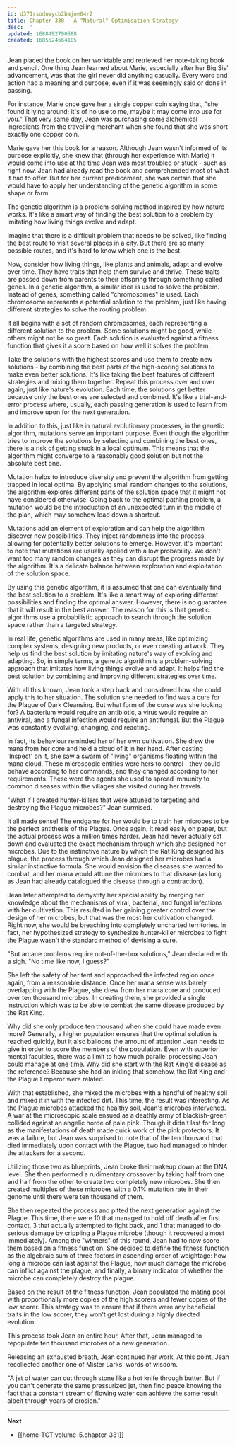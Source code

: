 ```yaml
---
id: d371rsodnwycb2bajoe04r2
title: Chapter 330 - A "Natural" Optimisation Strategy
desc: ''
updated: 1688492790588
created: 1685524664185
---
```


Jean placed the book on her worktable and retrieved her note-taking book and pencil. One thing Jean learned about Marie, especially after her Big Sis' advancement, was that the girl never did anything casually. Every word and action had a meaning and purpose, even if it was seemingly said or done in passing.

For instance, Marie once gave her a single copper coin saying that, "she found it lying around; it's of no use to me, maybe it may come into use for you." That very same day, Jean was purchasing some alchemical ingredients from the travelling merchant when she found that she was short exactly one copper coin.

Marie gave her this book for a reason. Although Jean wasn't informed of its purpose explicitly, she knew that (through her experience with Marie) it would come into use at the time Jean was most troubled or stuck - such as right now. Jean had already read the book and comprehended most of what it had to offer. But for her current predicament, she was certain that she would have to apply her understanding of the genetic algorithm in some shape or form.

The genetic algorithm is a problem-solving method inspired by how nature works. It's like a smart way of finding the best solution to a problem by imitating how living things evolve and adapt.

Imagine that there is a difficult problem that needs to be solved, like finding the best route to visit several places in a city. But there are so many possible routes, and it's hard to know which one is the best.

Now, consider how living things, like plants and animals, adapt and evolve over time. They have traits that help them survive and thrive. These traits are passed down from parents to their offspring through something called genes. In a genetic algorithm, a similar idea is used to solve the problem. Instead of genes, something called "chromosomes" is used. Each chromosome represents a potential solution to the problem, just like having different strategies to solve the routing problem.

It all begins with a set of random chromosomes, each representing a different solution to the problem. Some solutions might be good, while others might not be so great. Each solution is evaluated against a fitness function that gives it a score based on how well it solves the problem.

Take the solutions with the highest scores and use them to create new solutions - by combining the best parts of the high-scoring solutions to make even better solutions. It's like taking the best features of different strategies and mixing them together. Repeat this process over and over again, just like nature's evolution. Each time, the solutions get better because only the best ones are selected and combined. It's like a trial-and-error process where, usually, each passing generation is used to learn from and improve upon for the next generation.

In addition to this, just like in natural evolutionary processes, in the genetic algorithm, mutations serve an important purpose. Even though the algorithm tries to improve the solutions by selecting and combining the best ones, there is a risk of getting stuck in a local optimum. This means that the algorithm might converge to a reasonably good solution but not the absolute best one.

Mutation helps to introduce diversity and prevent the algorithm from getting trapped in local optima. By applying small random changes to the solutions, the algorithm explores different parts of the solution space that it might not have considered otherwise. Going back to the optimal pathing problem, a mutation would be the introduction of an unexpected turn in the middle of the plan, which may somehow lead down a shortcut.

Mutations add an element of exploration and can help the algorithm discover new possibilities. They inject randomness into the process, allowing for potentially better solutions to emerge. However, it's important to note that mutations are usually applied with a low probability. We don't want too many random changes as they can disrupt the progress made by the algorithm. It's a delicate balance between exploration and exploitation of the solution space.

By using this genetic algorithm, it is assumed that one can eventually find the best solution to a problem. It's like a smart way of exploring different possibilities and finding the optimal answer. However, there is no guarantee that it will result in the best answer. The reason for this is that genetic algorithms use a probabilistic approach to search through the solution space rather than a targeted strategy.

In real life, genetic algorithms are used in many areas, like optimizing complex systems, designing new products, or even creating artwork. They help us find the best solution by imitating nature's way of evolving and adapting. So, in simple terms, a genetic algorithm is a problem-solving approach that imitates how living things evolve and adapt. It helps find the best solution by combining and improving different strategies over time.

With all this known, Jean took a step back and considered how she could apply this to her situation. The solution she needed to find was a cure for the Plague of Dark Cleansing. But what form of the curse was she looking for? A bacterium would require an antibiotic, a virus would require an antiviral, and a fungal infection would require an antifungal. But the Plague was constantly evolving, changing, and reacting.

In fact, its behaviour reminded her of her own cultivation. She drew the mana from her core and held a cloud of it in her hand. After casting 'Inspect' on it, she saw a swarm of "living" organisms floating within the mana cloud. These microscopic entities were hers to control - they could behave according to her commands, and they changed according to her requirements. These were the agents she used to spread immunity to common diseases within the villages she visited during her travels.

"What if I created hunter-killers that were attuned to targeting and destroying the Plague microbes?" Jean surmised.

It all made sense! The endgame for her would be to train her microbes to be the perfect antithesis of the Plague. Once again, it read easily on paper, but the actual process was a million times harder. Jean had never actually sat down and evaluated the exact mechanism through which she designed her microbes. Due to the instinctive nature by which the Rat King designed his plague, the process through which Jean designed her microbes had a similar instinctive formula. She would envision the diseases she wanted to combat, and her mana would attune the microbes to that disease (as long as Jean had already catalogued the disease through a contraction).

Jean later attempted to demystify her special ability by merging her knowledge about the mechanisms of viral, bacterial, and fungal infections with her cultivation. This resulted in her gaining greater control over the design of her microbes, but that was the most her cultivation changed. Right now, she would be breaching into completely uncharted territories. In fact, her hypothesized strategy to synthesize hunter-killer microbes to fight the Plague wasn't the standard method of devising a cure.

"But arcane problems require out-of-the-box solutions," Jean declared with a sigh. "No time like now, I guess?"

She left the safety of her tent and approached the infected region once again, from a reasonable distance. Once her mana sense was barely overlapping with the Plague, she drew from her mana core and produced over ten thousand microbes. In creating them, she provided a single instruction which was to be able to combat the same disease produced by the Rat King.

Why did she only produce ten thousand when she could have made even more? Generally, a higher population ensures that the optimal solution is reached quickly, but it also balloons the amount of attention Jean needs to give in order to score the members of the population. Even with superior mental faculties, there was a limit to how much parallel processing Jean could manage at one time. Why did she start with the Rat King's disease as the reference? Because she had an inkling that somehow, the Rat King and the Plague Emperor were related.

With that established, she mixed the microbes with a handful of healthy soil and mixed it in with the infected dirt. This time, the result was interesting. As the Plague microbes attacked the healthy soil, Jean's microbes intervened. A war at the microscopic scale ensued as a deathly army of blackish-green collided against an angelic horde of pale pink. Though it didn't last for long as the manifestations of death made quick work of the pink protectors. It was a failure, but Jean was surprised to note that of the ten thousand that died immediately upon contact with the Plague, two had managed to hinder the attackers for a second.

Utilizing those two as blueprints, Jean broke their makeup down at the DNA level. She then performed a rudimentary crossover by taking half from one and half from the other to create two completely new microbes. She then created multiples of these microbes with a 0.1% mutation rate in their genome until there were ten thousand of them.

She then repeated the process and pitted the next generation against the Plague. This time, there were 10 that managed to hold off death after first contact, 3 that actually attempted to fight back, and 1 that managed to do serious damage by crippling a Plague microbe (though it recovered almost immediately). Among the "winners" of this round, Jean had to now score them based on a fitness function. She decided to define the fitness function as the algebraic sum of three factors in ascending order of weightage: how long a microbe can last against the Plague, how much damage the microbe can inflict against the plague, and finally, a binary indicator of whether the microbe can completely destroy the plague.

Based on the result of the fitness function, Jean populated the mating pool with proportionally more copies of the high scorers and fewer copies of the low scorer. This strategy was to ensure that if there were any beneficial traits in the low scorer, they won't get lost during a highly directed evolution.

This process took Jean an entire hour. After that, Jean managed to repopulate ten thousand microbes of a new generation.

Releasing an exhausted breath, Jean continued her work. At this point, Jean recollected another one of Mister Larks' words of wisdom.

"A jet of water can cut through stone like a hot knife through butter. But if you can't generate the same pressurized jet, then find peace knowing the fact that a constant stream of flowing water can achieve the same result albeit through years of erosion."

____

**Next**
* [[home-TGT.volume-5.chapter-331]]